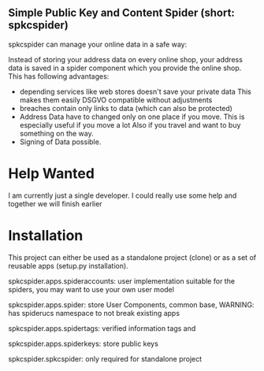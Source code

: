 Simple Public Key and Content Spider (short: spkcspider)
--------------------------------------------------------

spkcspider can manage your online data in a safe way:

Instead of storing your address data on every online shop, your address data is
saved in a spider component which you provide the online shop. This has following advantages:

* depending services like web stores doesn't save your private data
  This makes them easily DSGVO compatible without adjustments
* breaches contain only links to data (which can also be protected)
* Address Data have to changed only on one place if you move. This is especially useful if you move a lot
  Also if you travel and want to buy something on the way.
* Signing of Data possible.


# Help Wanted

I am currently just a single developer. I could really use some help and together we will finish earlier

# Installation

This project can either be used as a standalone project (clone) or as a set of reusable apps (setup.py installation).

spkcspider.apps.spideraccounts: user implementation suitable for the spiders, you may want to use your own user model

spkcspider.apps.spider: store User Components, common base, WARNING: has spiderucs namespace to not break existing apps

spkcspider.apps.spidertags: verified information tags and

spkcspider.apps.spiderkeys: store public keys

spkcspider.spkcspider: only required for standalone project
